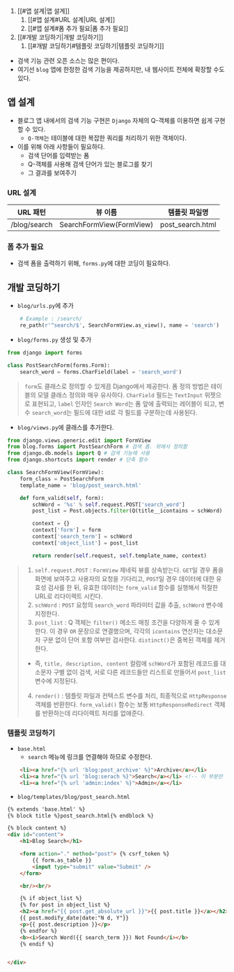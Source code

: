 1. [[#앱 설계|앱 설계]]
	1. [[#앱 설계#URL 설계|URL 설계]]
	2. [[#앱 설계#폼 추가 필요|폼 추가 필요]]
2. [[#개발 코딩하기|개발 코딩하기]]
	1. [[#개발 코딩하기#템플릿 코딩하기|템플릿 코딩하기]]


- 검색 기능 관련 오픈 소스는 많은 편이다.
- 여기선 `blog` 앱에 한정한 검색 기능을 제공하지만, 내 웹사이트 전체에 확장할 수도 있다.

## 앱 설계
- 블로그 앱 내에서의 검색 기능 구현은 `Django` 자체의 Q-객체를 이용하면 쉽게 구현할 수 있다.
	- `Q-객체`는 테이블에 대한 복잡한 쿼리를 처리하기 위한 객체이다. 
- 이를 위해 아래 사항들이 필요하다.
	- 검색 단어를 입력받는 폼
	- Q-객체를 사용해 검색 단어가 있는 블로그를 찾기
	- 그 결과를 보여주기


### URL 설계
| URL 패턴     | 뷰 이름                  | 템플릿 파일명 |
| ------------ | ------------------------ | ------------- |
| /blog/search | SearchFormView(FormView) | post_search.html              |

### 폼 추가 필요
- 검색 폼을 출력하기 위해, `forms.py`에 대한 코딩이 필요하다.

## 개발 코딩하기

- `blog/urls.py`에 추가
```python
    # Example : /search/
    re_path(r'^search/$', SearchFormView.as_view(), name = 'search')
```

- `blog/forms.py` 생성 및 추가
```python
from django import forms

class PostSearchForm(forms.Form):
    search_word = forms.CharField(label = 'search_word')
```
> `form`도 클래스로 정의할 수 있게끔 Django에서 제공한다.
> 폼 정의 방법은 테이블의 모델 클래스 정의와 매우 유사하다. `CharField` 필드는 `TextInput` 위젯으로 표현되고, `label` 인자인 `Search Word`는 폼 앞에 출력되는 레이블이 되고, 변수 `search_word`는 필드에 대한 id로 각 필드를 구분하는데 사용된다.


- `blog/views.py`에 클래스를 추가한다.
```python
from django.views.generic.edit import FormView
from blog.forms import PostSearchForm # 검색 폼. 위에서 정의함
from django.db.models import Q # 검색 기능에 사용
from django.shortcuts import render # 단축 함수

class SearchFormView(FormView):
    form_class = PostSearchForm
    template_name = 'blog/post_search.html'

    def form_valid(self, form):
        schWord = '%s' % self.request.POST['search_word']
        post_list = Post.objects.filter(Q(title__icontains = schWord) | Q(description__icontains = schWord) | Q(content__icontains = schWord)).distinct()

        context = {}
        context['form'] = form
        context['search_term'] = schWord
        context['object_list'] = post_list

        return render(self.request, self.template_name, context)
```
> 1. `self.request.POST` : `FormView` 제네릭 뷰를 상속받는다. `GET`일 경우 폼을 화면에 보여주고 사용자의 요청을 기다리고, `POST`일 경우 데이터에 대한 유효성 검사를 한 뒤, 유효한 데이터는 `form_valid` 함수를 실행해서 적절한 URL로 리다이렉트 시킨다.
> 2. `schWord` : `POST` 요청의 `search_word` 파라미터 값을 추출, `schWord` 변수에 지정한다. 
> 3. `post_list` : Q 객체는 `filter()` 메소드 매칭 조건을 다양하게 줄 수 있게 한다. 이 경우 `OR` 문장으로 연결했으며, 각각의 `icontains` 연산자는 대소문자 구분 없이 단어 포함 여부만 검사한다. `distinct()`은 중복된 객체를 제거한다. 
> - 즉, `title, description, content` 컬럼에 `schWord`가  포함된 레코드를 대소문자 구별 없이 검색, 서로 다른 레코드들만 리스트로 만들어서 `post_list` 변수에 지정된다.
> 4. `render()` : 템플릿 파일과 컨텍스트 변수를 처리, 최종적으로 `HttpResponse` 객체를 반환한다. `form_valid()` 함수는 보통 `HttpResponseRedirect` 객체를 반환하는데 리다이렉트 처리를 없애준다.


### 템플릿 코딩하기
- `base.html`
	- `search` 메뉴에 링크를 연결해야 하므로 수정한다.
```html
    <li><a href="{% url 'blog:post_archive' %}">Archive</a></li>
    <li><a href="{% url 'blog:serach %}">Search</a></li> <!-- 이 부분만 -->
    <li><a href="{% url 'admin:index' %}">Admin</a></li>

```


- `blog/templates/blog/post_search.html`
```html
{% extends 'base.html' %}
{% block title %}post_search.html{% endblock %}

{% block content %}
<div id="content">
    <h1>Blog Search</h1>

    <form action="." method="post"> {% csrf_token %}
        {{ form.as_table }}
        <input type="submit" value="Submit" />
    </form>

    <br/><br/>

    {% if object_list %}
    {% for post in object_list %}
    <h2><a href="{{ post.get_absolute_url }}">{{ post.title }}</a></h2>
    {{ post.modify_date|date:"N d, Y"}}
    <p>{{ post.description }}</p>
    {% endfor %}
    <b><i>Search Word({{ search_term }}) Not Found</i></b>
    {% endif %}


</div>
```